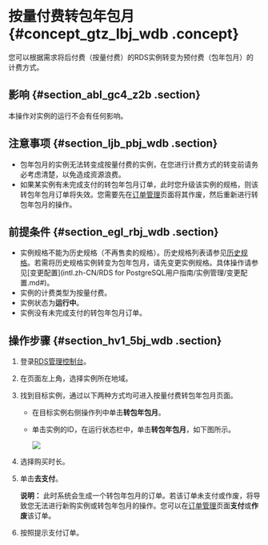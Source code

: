 # 按量付费转包年包月 {#concept_gtz_lbj_wdb .concept}

您可以根据需求将后付费（按量付费）的RDS实例转变为预付费（包年包月）的计费方式。

## 影响 {#section_abl_gc4_z2b .section}

本操作对实例的运行不会有任何影响。

## 注意事项 {#section_ljb_pbj_wdb .section}

-   包年包月的实例无法转变成按量付费的实例，在您进行计费方式的转变前请务必考虑清楚，以免造成资源浪费。
-   如果某实例有未完成支付的转包年包月订单，此时您升级该实例的规格，则该转包年包月订单将失效。您需要先在[订单管理](https://expense.console.aliyun.com/#/order/list/)页面将其作废，然后重新进行转包年包月的操作。

## 前提条件 {#section_egl_rbj_wdb .section}

-   实例规格不能为历史规格（不再售卖的规格）。历史规格列表请参见[历史规格](../intl.zh-CN/产品简介/实例规格/实例规格表.md#section_bpx_khx_5db)。若需将历史规格实例转变为包年包月，请先变更实例规格。具体操作请参见[变更配置](intl.zh-CN/RDS for PostgreSQL用户指南/实例管理/变更配置.md#)。
-   实例的计费类型为按量付费。
-   实例状态为**运行中**。
-   实例没有未完成支付的转包年包月订单。

## 操作步骤 {#section_hv1_5bj_wdb .section}

1.  登录[RDS管理控制台](https://rds.console.aliyun.com)。
2.  在页面左上角，选择实例所在地域。
3.  找到目标实例，通过以下两种方式均可进入按量付费转包年包月页面。
    -   在目标实例右侧操作列中单击**转包年包月**。
    -   单击实例的ID，在运行状态栏中，单击**转包年包月**，如下图所示。

        ![](http://static-aliyun-doc.oss-cn-hangzhou.aliyuncs.com/assets/img/7882/15445843823011_zh-CN.png)

4.  选择购买时长。
5.  单击**去支付**。

    **说明：** 此时系统会生成一个转包年包月的订单。若该订单未支付或作废，将导致您无法进行新购实例或转包年包月的操作。您可以在[订单管理](https://expense.console.aliyun.com/#/order/list/)页面**支付**或**作废**该订单。

6.  按照提示支付订单。

